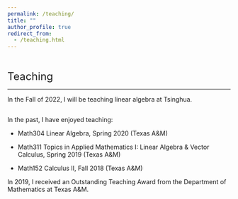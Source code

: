 ```yaml
---
permalink: /teaching/
title: ""
author_profile: true
redirect_from: 
  - /teaching.html
---
```

  
  
<hr style="height:1pt; visibility:hidden;" />
<hr style="height:1pt; visibility:hidden;" />

<span style="font-size:1.7em; font-weight:410;">Teaching</span>
<hr style="height:1pt;"/>

In the Fall of 2022, I will be teaching linear algebra at Tsinghua.


<hr style="height:1pt; visibility:hidden;" />
  
  
In the past, I have enjoyed teaching:

* Math304 Linear Algebra, Spring 2020 (Texas A&M)

* Math311 Topics in Applied Mathematics I: Linear Algebra & Vector Calculus, Spring 2019 (Texas A&M)

* Math152 Calculus II, Fall 2018 (Texas A&M)  

In 2019, I received an Outstanding Teaching Award from the Department of Mathematics at Texas A&M.